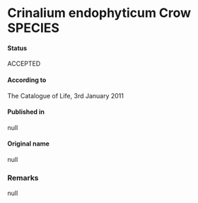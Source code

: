 # Crinalium endophyticum Crow SPECIES

#### Status
ACCEPTED

#### According to
The Catalogue of Life, 3rd January 2011

#### Published in
null

#### Original name
null

### Remarks
null